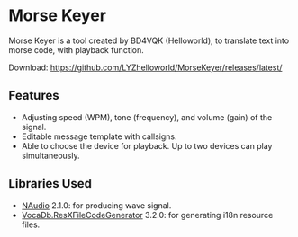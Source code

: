 # Morse Keyer
Morse Keyer is a tool created by BD4VQK (Helloworld), to translate text into morse code, with playback function.

Download: https://github.com/LYZhelloworld/MorseKeyer/releases/latest/

## Features
- Adjusting speed (WPM), tone (frequency), and volume (gain) of the signal.
- Editable message template with callsigns.
- Able to choose the device for playback. Up to two devices can play simultaneously.

## Libraries Used
- [NAudio](https://github.com/naudio/NAudio) 2.1.0: for producing wave signal.
- [VocaDb.ResXFileCodeGenerator](https://github.com/VocaDB/ResXFileCodeGenerator) 3.2.0: for generating i18n resource files.
